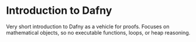 # Introduction to Dafny

Very short introduction to Dafny as a vehicle for proofs. Focuses on
mathematical objects, so no executable functions, loops, or heap reasoning.
